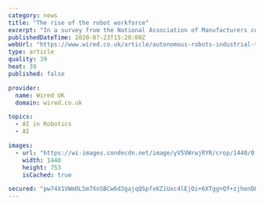 ```yaml
---
category: news
title: "The rise of the robot workforce"
excerpt: "In a survey from the National Association of Manufacturers conducted at the start of the pandemic ... optics and artificial intelligence, the company says it has been able to teach its robots how to think like a human: a visual quality control inspector ..."
publishedDateTime: 2020-07-23T15:20:00Z
webUrl: "https://www.wired.co.uk/article/autonomous-robots-industrial-tasks"
type: article
quality: 39
heat: 39
published: false

provider:
  name: Wired UK
  domain: wired.co.uk

topics:
  - AI in Robotics
  - AI

images:
  - url: "https://wi-images.condecdn.net/image/yV5VWrwjRYR/crop/1440/0.5235602094240838/f/wired-virtualbriefing-ran-poliakine.jpg"
    width: 1440
    height: 753
    isCached: true

secured: "pw74X1VWmOL5m7XnSBCw6d3gajqQSpfxKZiUxc4lEjOi+6XTgg+Qf+zjhenDO87W8ScVkmpzvIBfoPEfxI5DfsOSKEiCgqiUlL1qYyV/tCYF2WN79ly1Tq0J2jFtzxHp5hIX2KBviNEH0z2NuhkTwePFfICY+dg2txbccBGRgxPzv0QCUJ+w9UBNvcNZdM9IafmQulE9eknTa6RsYRthAEio/UgnrPvfJ2wlHVRMnx/kupo3vEHtFUxUdA4jFB9Ei5qKYN2SW1tGg/P9HfgssrLfSh1eGtTXOJoq48lfK6Xk21bdtOBgMsjAIsdQh8c7QhAmQ5fO1ycUr3HfhcsJ8A==;Qmnjc8zJoNSCGfd936KOcA=="
---
```


